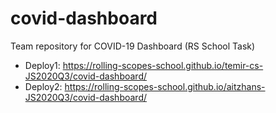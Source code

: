 # covid-dashboard
Team repository for COVID-19 Dashboard (RS School Task)
- Deploy1: https://rolling-scopes-school.github.io/temir-cs-JS2020Q3/covid-dashboard/
- Deploy2: https://rolling-scopes-school.github.io/aitzhans-JS2020Q3/covid-dashboard/
